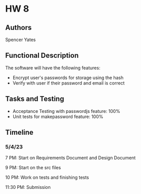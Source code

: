 # HW 8

## Authors

Spencer Yates

## Functional Description

The software will have the following features:

- Encrypt user's passwords for storage using the hash
- Verify with user if their password and email is correct

## Tasks and Testing

- Acceptance Testing with passwordjs feature: 100%
- Unit tests for makepassword feature: 100%

## Timeline

### 5/4/23

7 PM: Start on Requirements Document and Design Document

9 PM: Start on the src files

10 PM: Work on tests and finishing tests

11:30 PM: Submission
